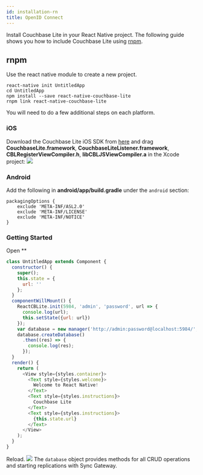 ```yaml
---
id: installation-rn
title: OpenID Connect
---
```


Install Couchbase Lite in your React Native project. The following guide shows you how to include Couchbase Lite using [rnpm](https://github.com/rnpm/rnpm).

## rnpm

Use the react native module to create a new project.
```
react-native init UntitledApp
cd UntitledApp
npm install --save react-native-couchbase-lite
rnpm link react-native-couchbase-lite
```
You will need to do a few additional steps on each platform.

### iOS

Download the Couchbase Lite iOS SDK from [here](http://www.couchbase.com/nosql-databases/downloads#couchbase-mobile) and drag **CouchbaseLite.framework**, **CouchbaseLiteListener.framework**, **CBLRegisterViewCompiler.h**, **libCBLJSViewCompiler.a** in the Xcode project:
![](images/rn-frameworks.png)

### Android

Add the following in **android/app/build.gradle** under the `android` section:
```
packagingOptions {
    exclude 'META-INF/ASL2.0'
    exclude 'META-INF/LICENSE'
    exclude 'META-INF/NOTICE'
}
```

### Getting Started

Open **
```js
class UntitledApp extends Component {
  constructor() {
    super();
    this.state = {
      url: ''
    };
  }
  componentWillMount() {
    ReactCBLite.init(5984, 'admin', 'password', url => {
      console.log(url);
      this.setState({url: url})
    });
    var database = new manager('http://admin:password@localhost:5984/', 'myapp');
    database.createDatabase()
      .then((res) => {
        console.log(res);
      });
  }
  render() {
    return (
      <View style={styles.container}>
        <Text style={styles.welcome}>
          Welcome to React Native!
        </Text>
        <Text style={styles.instructions}>
          Couchbase Lite
        </Text>
        <Text style={styles.instructions}>
          {this.state.url}
        </Text>
      </View>
    );
  }
}
```
Reload.
![](images/rn-ios-android.png)
The `database` object provides methods for all CRUD operations and starting replications with Sync Gateway.